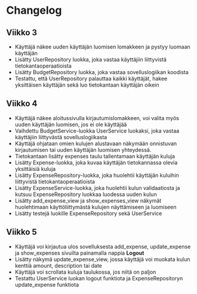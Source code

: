 # Changelog

## Viikko 3

- Käyttäjä näkee uuden käyttäjän luomisen lomakkeen ja pystyy luomaan käyttäjän
- Lisätty UserRepository luokka, joka vastaa käyttäjiin liittyvistä tietokantaoperaatioista
- Lisätty BudgetRepository luokka, joka vastaa sovelluslogiikan koodista
- Testattu, että UserRepository palauttaa kaikki käyttäjät, hakee yksittäisen käyttäjän sekä luo tietokantaan käyttäjän oikein

## Viikko 4

- Käyttäjä näkee aloitussivulla kirjautumislomakkeen, voi valita myös uuden käyttäjän luomisen, jos ei ole käyttäjää
- Vaihdettu BudgetService-luokka UserService luokaksi, joka vastaa käyttäjiin liittyvästä sovelluslogiikasta
- Käyttäjä ohjataan omien kulujen alustavaan näkymään onnistuvan kirjautumisen tai uuden käyttäjän luomisen yhteydessä.
- Tietokantaan lisätty expenses taulu tallentamaan käyttäjän kuluja
- Lisätty Expense-luokka, joka kuvaa käyttäjän tietokannassa olevia yksittäisiä kuluja
- Lisätty ExpenseRepository-luokka, joka huolehtii käyttäjän kuluihin liittyvistä tietokantaoperaatioista
- Lisätty ExpenseService-luokka, joka huolehtii kulun validaatiosta ja kutsuu ExpenseRepository luokkaa luodessa uuden kulun
- Lisätty add_expense_view ja show_expenses_view näkymät huolehtimaan käyttöliittymästä kulujen näyttämiseen ja luomiseen
- Lisätty testejä luokille ExpenseRepository sekä UserService

## Viikko 5

- Käyttäjä voi kirjautua ulos sovelluksesta add_expense, update_expense ja show_expenses sivuilta painamalla nappia **Logout**
- Lisätty näkymä update_expense_view, jossa käyttäjä voi muokata kulun kenttiä amount, description tai date
- Käyttäjä voi scrollata kuluja taulukossa, jos niitä on paljon
- Testattu UserService luokan logout funktiota ja ExpenseRepositoryn update_expense funktiota
